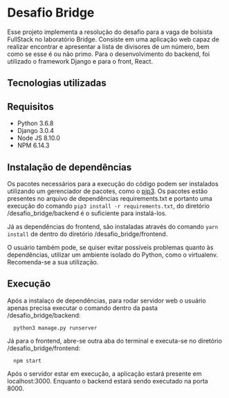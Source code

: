 # Desafio Bridge
Esse projeto implementa a resolução do desafio para a vaga de bolsista FullStack no laboratório Bridge. Consiste em uma aplicação web capaz de realizar encontrar e apresentar a lista de divisores de um número, bem como se esse é ou não primo. Para o desenvolvimento do backend, foi utilizado o framework Django e para o front, React.

## Tecnologias utilizadas

## Requisitos
+ Python 3.6.8
+ Django 3.0.4
+ Node JS 8.10.0
+ NPM 6.14.3

## Instalação de dependências
Os pacotes necessários para a execução do código podem ser instalados utilizando um gerenciador de pacotes, como o [pip3](https://pip.pypa.io/en/stable/installing/). Os pacotes estão presentes no arquivo de dependências requirements.txt e portanto uma execução do comando `pip3 install -r requirements.txt`, do diretório /desafio_bridge/backend é o suficiente para instalá-los.

Já as dependências do frontend, são instaladas através do comando `yarn install` de dentro do diretório /desafio_bridge/frontend.

O usuário também pode, se quiser evitar possíveis problemas quanto às dependências, utilizar um ambiente isolado do Python, como o virtualenv. Recomenda-se a sua utilização.

## Execução

Após a instalaço de dependências, para rodar servidor web o usuário apenas precisa executar o comando dentro da pasta /desafio_bridge/backend:

```
  python3 manage.py runserver
```
Já para o frontend, abre-se outra aba do terminal e executa-se no diretório /desafio_bridge/frontend:

```
  npm start
```

Após o servidor estar em execução, a aplicação estará presente em localhost:3000. Enquanto o backend estará sendo executado na porta 8000.
